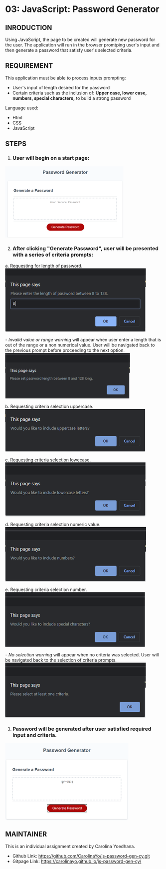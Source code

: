 # 03: JavaScript: Password Generator

## INRODUCTION 

Using JavaScript, the page to be created will generate new password for the user.  The application will run in the browser promtping user's input and then generate a password that satisfy user's selected criteria.

## REQUIREMENT

This application must be able to process inputs prompting:
* User's input of length desired for the password
* Certain criteria such as the inclusion of: **Upper case, lower case, numbers, special characters,** to build a strong password

Language used:
* Html
* CSS
* JavaScript

## STEPS

1. ### User will begin on a start page:

![Start page](/Assets/readme/startpage.PNG)

2. ### After clicking "Generate Password", user will be presented with a series of criteria prompts:

a. Requesting for length of password. ![Length input](/Assets/readme/p1_length.png)

_-   Invalid value or range warning_ will appear when user enter a length that is out of the range or a non numerical value.  User will be navigated back to the previous prompt before proceeding to the next option. ![Invalid input warning](/Assets/readme/invalid_warning1.png)

b. Requesting criteria selection uppercase. ![Uppercase criteria](/Assets/readme/p2_uppercase.png) 

c. Requesting criteria selection lowecase. ![Lowercase criteria](/Assets/readme/p3_lowercase.png) 

d. Requesting criteria selection numeric value. ![Numeric criteria](/Assets/readme/p4_number.png) 

e. Requesting criteria selection number. ![Special symbol criteria](/Assets/readme/p5_symbol.png)

_-  No selection warning_ will appear when no criteria was selected.  User will be navigated back to the selection of criteria prompts. ![Invalid selection warning](/Assets/readme/invalid_warning2.png)

3. ### Password will be generated after user satisfied required input and criteria. 
![Generate Password](/Assets/readme/final.PNG)

## MAINTAINER 
This is an individual assignment created by Carolina Yoedhana.
* Github Link: https://github.com/CarolinaYo/js-password-gen-cy.git
* Gitpage Link: https://carolinayo.github.io/js-password-gen-cy/


